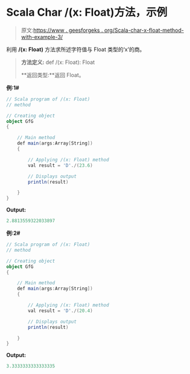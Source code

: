 # Scala Char /(x: Float)方法，示例

> 原文:[https://www . geesforgeks . org/Scala-char-x-float-method-with-example-3/](https://www.geeksforgeeks.org/scala-char-x-float-method-with-example-3/)

利用 **/(x: Float)** 方法求所述字符值与 Float 类型的‘x’的商。

> **方法定义:** def /(x: Float): Float
> 
> **返回类型:**返回 Float。

**例:1#**

```scala
// Scala program of /(x: Float)
// method

// Creating object
object GfG
{ 

    // Main method
    def main(args:Array[String])
    {

        // Applying /(x: Float) method 
        val result = 'D'./(23.6)

        // Displays output
        println(result)

    }
} 
```

**Output:**

```scala
2.8813559322033897

```

**例:2#**

```scala
// Scala program of /(x: Float)
// method

// Creating object
object GfG
{ 

    // Main method
    def main(args:Array[String])
    {

        // Applying /(x: Float) method
        val result = 'D'./(20.4)

        // Displays output
        println(result)

    }
} 

```

**Output:**

```scala
3.3333333333333335

```